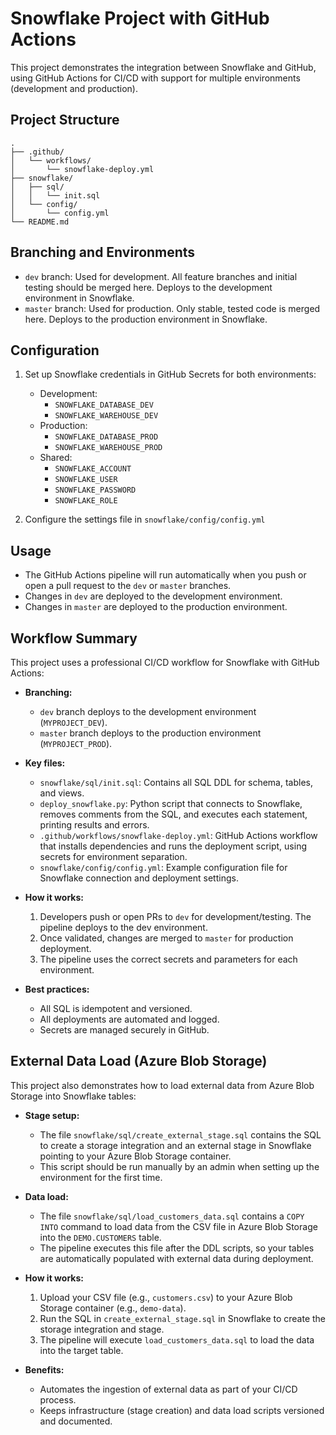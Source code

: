 # Snowflake Project with GitHub Actions

This project demonstrates the integration between Snowflake and GitHub, using GitHub Actions for CI/CD with support for multiple environments (development and production).

## Project Structure

```
.
├── .github/
│   └── workflows/
│       └── snowflake-deploy.yml
├── snowflake/
│   ├── sql/
│   │   └── init.sql
│   └── config/
│       └── config.yml
└── README.md
```

## Branching and Environments

- `dev` branch: Used for development. All feature branches and initial testing should be merged here. Deploys to the development environment in Snowflake.
- `master` branch: Used for production. Only stable, tested code is merged here. Deploys to the production environment in Snowflake.

## Configuration

1. Set up Snowflake credentials in GitHub Secrets for both environments:
   - Development:
     - `SNOWFLAKE_DATABASE_DEV`
     - `SNOWFLAKE_WAREHOUSE_DEV`
   - Production:
     - `SNOWFLAKE_DATABASE_PROD`
     - `SNOWFLAKE_WAREHOUSE_PROD`
   - Shared:
     - `SNOWFLAKE_ACCOUNT`
     - `SNOWFLAKE_USER`
     - `SNOWFLAKE_PASSWORD`
     - `SNOWFLAKE_ROLE`

2. Configure the settings file in `snowflake/config/config.yml`

## Usage

- The GitHub Actions pipeline will run automatically when you push or open a pull request to the `dev` or `master` branches.
- Changes in `dev` are deployed to the development environment.
- Changes in `master` are deployed to the production environment.

## Workflow Summary

This project uses a professional CI/CD workflow for Snowflake with GitHub Actions:

- **Branching:**  
  - `dev` branch deploys to the development environment (`MYPROJECT_DEV`).
  - `master` branch deploys to the production environment (`MYPROJECT_PROD`).

- **Key files:**
  - `snowflake/sql/init.sql`: Contains all SQL DDL for schema, tables, and views.
  - `deploy_snowflake.py`: Python script that connects to Snowflake, removes comments from the SQL, and executes each statement, printing results and errors.
  - `.github/workflows/snowflake-deploy.yml`: GitHub Actions workflow that installs dependencies and runs the deployment script, using secrets for environment separation.
  - `snowflake/config/config.yml`: Example configuration file for Snowflake connection and deployment settings.

- **How it works:**
  1. Developers push or open PRs to `dev` for development/testing. The pipeline deploys to the dev environment.
  2. Once validated, changes are merged to `master` for production deployment.
  3. The pipeline uses the correct secrets and parameters for each environment.

- **Best practices:**
  - All SQL is idempotent and versioned.
  - All deployments are automated and logged.
  - Secrets are managed securely in GitHub.

## External Data Load (Azure Blob Storage)

This project also demonstrates how to load external data from Azure Blob Storage into Snowflake tables:

- **Stage setup:**
  - The file `snowflake/sql/create_external_stage.sql` contains the SQL to create a storage integration and an external stage in Snowflake pointing to your Azure Blob Storage container.
  - This script should be run manually by an admin when setting up the environment for the first time.

- **Data load:**
  - The file `snowflake/sql/load_customers_data.sql` contains a `COPY INTO` command to load data from the CSV file in Azure Blob Storage into the `DEMO.CUSTOMERS` table.
  - The pipeline executes this file after the DDL scripts, so your tables are automatically populated with external data during deployment.

- **How it works:**
  1. Upload your CSV file (e.g., `customers.csv`) to your Azure Blob Storage container (e.g., `demo-data`).
  2. Run the SQL in `create_external_stage.sql` in Snowflake to create the storage integration and stage.
  3. The pipeline will execute `load_customers_data.sql` to load the data into the target table.

- **Benefits:**
  - Automates the ingestion of external data as part of your CI/CD process.
  - Keeps infrastructure (stage creation) and data load scripts versioned and documented. 